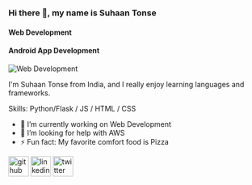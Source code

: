 ### Hi there 👋, my name is Suhaan Tonse
#### Web Development
#### Android App Development
![Web Development](https://user-images.githubusercontent.com/83179192/209683833-3ecc24d5-9342-4d7d-8f03-dcfddb3be711.png)

I'm Suhaan Tonse from India, and I really enjoy learning languages and frameworks.

Skills: Python/Flask / JS / HTML / CSS        

- 🔭 I’m currently working on Web Development 
- 🤔 I’m looking for help with AWS 
- ⚡ Fun fact: My favorite comfort food is Pizza 


[<img src='https://cdn.jsdelivr.net/npm/simple-icons@3.0.1/icons/github.svg' alt='github' height='40'>](https://github.com/SuhaanTonse)  [<img src='https://cdn.jsdelivr.net/npm/simple-icons@3.0.1/icons/linkedin.svg' alt='linkedin' height='40'>](https://www.linkedin.com/in/suhaantonse/)  [<img src='https://cdn.jsdelivr.net/npm/simple-icons@3.0.1/icons/twitter.svg' alt='twitter' height='40'>](https://twitter.com/@Suhaan_ST)  



  

